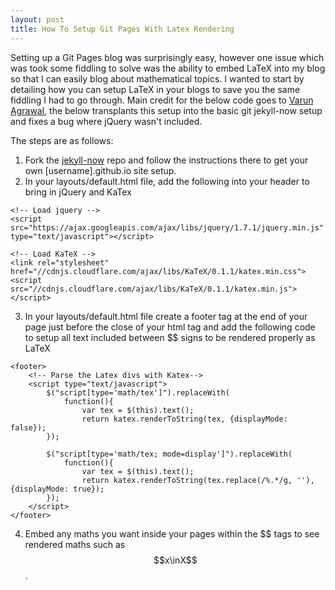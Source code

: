 ```yaml
---
layout: post
title: How To Setup Git Pages With Latex Rendering
---
```


Setting up a Git Pages blog was surprisingly easy, however one issue which was took some fiddling to solve was the ability to embed LaTeX into my blog so that I can easily blog about mathematical topics. I wanted to start by detailing how you can setup LaTeX in your blogs to save you the same fiddling I had to go through. Main credit for the below code goes to [Varun Agrawal](https://varunagrawal.github.io/2018/03/27/latex-jekyll/), the below transplants this setup into the basic git jekyll-now setup and fixes a bug where jQuery wasn't included.

The steps are as follows:
1) Fork the [jekyll-now](https://github.com/barryclark/jekyll-now) repo and follow the instructions there to get your own \[username\].github.io site setup.
2) In your layouts/default.html file, add the following into your header to bring in jQuery and KaTex
```
<!-- Load jquery -->
<script src="https://ajax.googleapis.com/ajax/libs/jquery/1.7.1/jquery.min.js" type="text/javascript"></script>

<!-- Load KaTeX -->
<link rel="stylesheet" href="//cdnjs.cloudflare.com/ajax/libs/KaTeX/0.1.1/katex.min.css">
<script src="//cdnjs.cloudflare.com/ajax/libs/KaTeX/0.1.1/katex.min.js"></script>
```
3) In your layouts/default.html file create a footer tag at the end of your page just before the close of your html tag and add the following code to setup all text included between \$\$ signs to be rendered properly as LaTeX
```
<footer>
	<!-- Parse the Latex divs with Katex-->
	<script type="text/javascript">
		$("script[type='math/tex']").replaceWith(
			function(){
				var tex = $(this).text();
				return katex.renderToString(tex, {displayMode: false});
		});

		$("script[type='math/tex; mode=display']").replaceWith(
			function(){
				var tex = $(this).text();
				return katex.renderToString(tex.replace(/%.*/g, ''), {displayMode: true});
		});
	</script>
</footer>
```
4) Embed any maths you want inside your pages within the \$\$ tags to see rendered maths such as $$x\inX$$.
